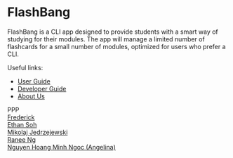 # FlashBang

FlashBang is a CLI app designed to provide students with a smart way of studying for their modules. The app will manage a limited number of flashcards for a small number of modules, optimized for users who prefer a CLI.

Useful links:
* [User Guide](UserGuide.md)
* [Developer Guide](DeveloperGuide.md)
* [About Us](AboutUs.md)

PPP <br>
[Frederick](./team/frederickemerson.md) <br>
[Ethan Soh](./team/ethansoh.md) <br>
[Mikolaj Jedrzejewski](./team/mikolajed.md) <br>
[Ranee Ng](./team/raneeng.md) <br>
[Nguyen Hoang Minh Ngoc (Angelina)](./team/angelinawong1210.md)

